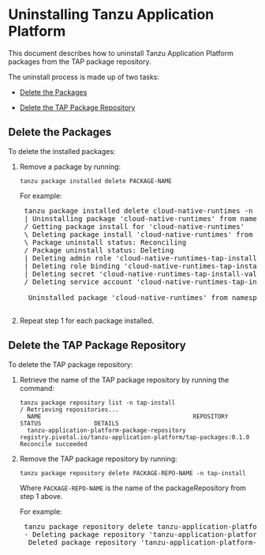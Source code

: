 # <a id='uninstalling'></a> Uninstalling Tanzu Application Platform

This document describes how to uninstall Tanzu Application Platform packages from the TAP package repository.

The uninstall process is made up of two tasks:

+ [Delete the Packages](#del-packages)

+ [Delete the TAP Package Repository](#del-repo)

## <a id='del-packages'></a> Delete the Packages

<!---
What is the purpose of this procedure. Is like deleting the installer archive (DMG file)
on my laptop after I've successfully installed an app?
Or is it like a complete uninstall of the components, if I decide I don't want to use TAP afterall?
---->

To delete the installed packages:

1. Remove a package by running:

    ```
    tanzu package installed delete PACKAGE-NAME
    ```
    For example:
    <pre class='terminal'>
    tanzu package installed delete cloud-native-runtimes -n tap-install
    | Uninstalling package 'cloud-native-runtimes' from namespace 'tap-install'
    / Getting package install for 'cloud-native-runtimes'
    \ Deleting package install 'cloud-native-runtimes' from namespace 'tap-install'
    \ Package uninstall status: Reconciling
    / Package uninstall status: Deleting
    | Deleting admin role 'cloud-native-runtimes-tap-install-cluster-role'
    | Deleting role binding 'cloud-native-runtimes-tap-install-cluster-rolebinding'
    | Deleting secret 'cloud-native-runtimes-tap-install-values'
    / Deleting service account 'cloud-native-runtimes-tap-install-sa'    

     Uninstalled package 'cloud-native-runtimes' from namespace 'tap-install'
    </pre>

2. Repeat step 1 for each package installed.


## <a id='del-repo'></a>Delete the TAP Package Repository

To delete the TAP package repository:

1. Retrieve the name of the TAP package repository by running the command:

    ```
    tanzu package repository list -n tap-install
    / Retrieving repositories...
      NAME                                           REPOSITORY                                                         STATUS               DETAILS  
      tanzu-application-platform-package-repository  registry.pivotal.io/tanzu-application-platform/tap-packages:0.1.0  Reconcile succeeded
    ```

2. Remove the TAP package repository by running:

    ```
    tanzu package repository delete PACKAGE-REPO-NAME -n tap-install
    ```

    Where `PACKAGE-REPO-NAME` is the name of the packageRepository from step 1 above.

    For example:

    <pre class=terminal>
    tanzu package repository delete tanzu-application-platform-package-repository -n tap-install
    - Deleting package repository 'tanzu-application-platform-package-repository'...
     Deleted package repository 'tanzu-application-platform-package-repository' in namespace 'tap-install'
    </pre>
